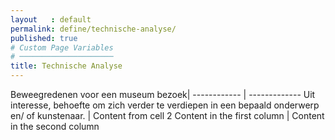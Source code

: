 ```yaml
---
layout   : default
permalink: define/technische-analyse/
published: true
# Custom Page Variables
# ─────────────────────
title: Technische Analyse
---
```



Beweegredenen voor een museum bezoek|
------------ | -------------
Uit interesse, behoefte om zich verder te verdiepen in een bepaald onderwerp en/ of kunstenaar. | Content from cell 2
Content in the first column | Content in the second column